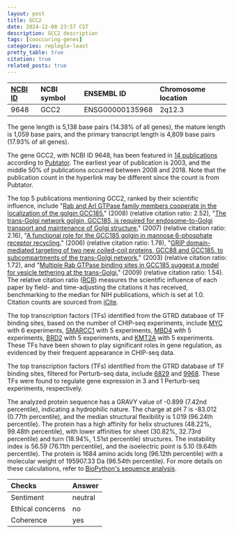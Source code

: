 ```yaml
---
layout: post
title: GCC2
date: 2024-12-08 23:57 CST
description: GCC2 description
tags: [cooccuring-genes]
categories: replogle-least
pretty_table: true
citation: true
related_posts: true
---
```




| [NCBI ID](https://www.ncbi.nlm.nih.gov/gene/9648) | NCBI symbol | ENSEMBL ID | Chromosome location |
| :-------- | :------- | :-------- | :------- |
| 9648  | GCC2 | ENSG00000135968 | 2q12.3 |



The gene length is 5,138 base pairs (14.38% of all genes), the mature length is 1,059 base pairs, and the primary transcript length is 4,809 base pairs (17.93% of all genes).


The gene GCC2, with NCBI ID 9648, has been featured in [14 publications](https://pubmed.ncbi.nlm.nih.gov/?term=%22GCC2%22) according to [Pubtator](https://academic.oup.com/nar/article/47/W1/W587/5494727). The earliest year of publication is 2003, and the middle 50% of publications occurred between 2008 and 2018. Note that the publication count in the hyperlink may be different since the count is from Pubtator.


The top 5 publications mentioning GCC2, ranked by their scientific influence, include "[Rab and Arl GTPase family members cooperate in the localization of the golgin GCC185.](https://pubmed.ncbi.nlm.nih.gov/18243103)" (2008) (relative citation ratio: 2.52), "[The trans-Golgi network golgin, GCC185, is required for endosome-to-Golgi transport and maintenance of Golgi structure.](https://pubmed.ncbi.nlm.nih.gov/17488291)" (2007) (relative citation ratio: 2.16), "[A functional role for the GCC185 golgin in mannose 6-phosphate receptor recycling.](https://pubmed.ncbi.nlm.nih.gov/16885419)" (2006) (relative citation ratio: 1.78), "[GRIP domain-mediated targeting of two new coiled-coil proteins, GCC88 and GCC185, to subcompartments of the trans-Golgi network.](https://pubmed.ncbi.nlm.nih.gov/12446665)" (2003) (relative citation ratio: 1.72), and "[Multiple Rab GTPase binding sites in GCC185 suggest a model for vesicle tethering at the trans-Golgi.](https://pubmed.ncbi.nlm.nih.gov/18946081)" (2009) (relative citation ratio: 1.54). The relative citation ratio ([RCR](https://journals.plos.org/plosbiology/article?id=10.1371/journal.pbio.1002541)) measures the scientific influence of each paper by field- and time-adjusting the citations it has received, benchmarking to the median for NIH publications, which is set at 1.0. Citation counts are sourced from [iCite](https://icite.od.nih.gov).





The top transcription factors (TFs) identified from the GTRD database of TF binding sites, based on the number of CHIP-seq experiments, include [MYC](https://www.ncbi.nlm.nih.gov/gene/4609) with 6 experiments, [SMARCC1](https://www.ncbi.nlm.nih.gov/gene/6599) with 5 experiments, [MBD4](https://www.ncbi.nlm.nih.gov/gene/8930) with 5 experiments, [BRD2](https://www.ncbi.nlm.nih.gov/gene/6046) with 5 experiments, and [KMT2A](https://www.ncbi.nlm.nih.gov/gene/4297) with 5 experiments. These TFs have been shown to play significant roles in gene regulation, as evidenced by their frequent appearance in CHIP-seq data.


The top transcription factors (TFs) identified from the GTRD database of TF binding sites, filtered for Perturb-seq data, include [6829](https://www.ncbi.nlm.nih.gov/gene/6829) and [9968](https://www.ncbi.nlm.nih.gov/gene/9968). These TFs were found to regulate gene expression in 3 and 1 Perturb-seq experiments, respectively.








The analyzed protein sequence has a GRAVY value of -0.899 (7.42nd percentile), indicating a hydrophilic nature. The charge at pH 7 is -83.012 (0.77th percentile), and the median structural flexibility is 1.019 (96.24th percentile). The protein has a high affinity for helix structures (48.22%, 99.48th percentile), with lower affinities for sheet (30.82%, 32.73rd percentile) and turn (18.94%, 1.51st percentile) structures. The instability index is 56.59 (76.11th percentile), and the isoelectric point is 5.10 (9.64th percentile). The protein is 1684 amino acids long (96.12th percentile) with a molecular weight of 195907.33 Da (96.54th percentile). For more details on these calculations, refer to [BioPython's sequence analysis](https://biopython.org/docs/1.75/api/Bio.SeqUtils.ProtParam.html).



| Checks    | Answer |
| :-------- | :------- |
| Sentiment  | neutral   |
| Ethical concerns | no     |
| Coherence    | yes    |